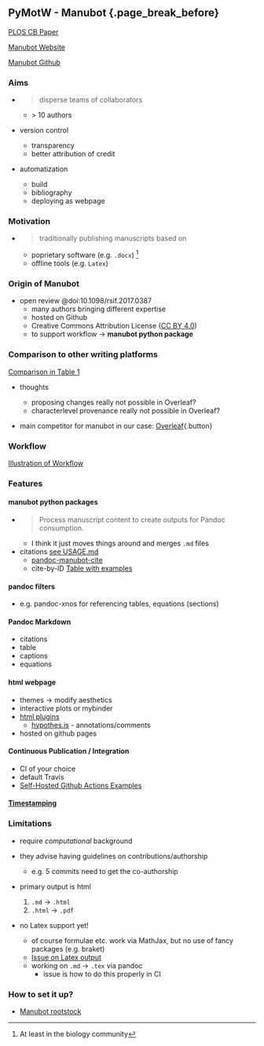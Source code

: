 ## PyMotW - Manubot {.page_break_before}

[PLOS CB Paper](https://greenelab.github.io/meta-review/ "Open collaborative writing with Manubot")

[Manubot Website](https://manubot.org/catalog/)

[Manubot Github](https://github.com/manubot)

### Aims

- > disperse teams of collaborators
    - \> 10 authors

- version control
    - transparency
    - better attribution of credit

- automatization
    - build
    - bibliography
    - deploying as webpage

### Motivation

- > traditionally publishing manuscripts based on
  - poprietary software (e.g. `.docx`) [^1]
  - offline tools (e.g. `Latex`)

[^1]: At least in the biology community

### Origin of Manubot

- open review @doi:10.1098/rsif.2017.0387
  - many authors bringing different expertise
  - hosted on Github
  - Creative Commons Attribution License ([CC BY 4.0](https://github.com/greenelab/deep-review/blob/master/LICENSE.md))
  - to support workflow $\rightarrow$ **manubot python package**

### Comparison to other writing platforms

[Comparison in Table 1](https://greenelab.github.io/meta-review/#tbl:platforms)

- thoughts
    - proposing changes really not possible in Overleaf?
    - characterlevel provenance really not possible in Overleaf?

- main competitor for manubot in our case: [Overleaf](https://www.overleaf.com/){.button}

### Workflow

[Illustration of Workflow](https://greenelab.github.io/meta-review/#fig:workflow)

### Features

#### manubot python packages

- > Process manuscript content to create outputs for Pandoc consumption.
  - I think it just moves things around and merges `.md` files
- citations [see USAGE.md](https://github.com/manubot/rootstock/blob/master/USAGE.md#citations)
  - [pandoc-manubot-cite](https://github.com/manubot/manubot#pandoc-filter)
  - cite-by-ID [Table with examples](https://greenelab.github.io/meta-review/#tbl:citations)

#### pandoc filters

- e.g. pandoc-xnos for referencing tables, equations (sections)

#### Pandoc Markdown

- citations
- table
- captions
- equations

#### html webpage

- themes $\rightarrow$ modify aesthetics
- interactive plots or mybinder
- [html plugins](https://github.com/essink/manubot_test/tree/master/build/plugins)
  - [hypothes.is](https://web.hypothes.is/) - annotations/comments
- hosted on github pages

#### Continuous Publication / Integration

- CI of your choice
- default Travis
- [Self-Hosted Github Actions Examples](https://github.com/essink/manubot_test/blob/master/.github/workflows/manubot.yaml)

#### [Timestamping](https://greenelab.github.io/meta-review/#timestamping)

### Limitations

- require *computational* background
- they advise having guidelines on contributions/authorship
  - e.g. 5 commits need to get the co-authorship
- primary output is html
  1. `.md` $\rightarrow$ `.html`
  2. `.html` $\rightarrow$ `.pdf`

- no Latex support yet!
  - of course formulae etc. work via MathJax, but no use of fancy packages (e.g. braket)
  - [Issue on Latex output](https://github.com/manubot/rootstock/issues/249)
  - working on `.md` $\rightarrow$ `.tex` via pandoc
    - issue is how to do this properly in CI

### How to set it up?

- [Manubot rootstock](https://github.com/manubot/rootstock)
